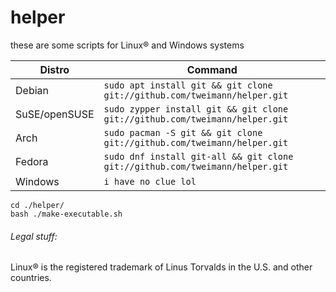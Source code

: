 # helper
these are some scripts for Linux® and Windows systems

| Distro        | Command                                                                          |
|---------------|----------------------------------------------------------------------------------|
| Debian        | ```sudo apt install git && git clone git://github.com/tweimann/helper.git```     |
| SuSE/openSUSE | ```sudo zypper install git && git clone git://github.com/tweimann/helper.git```  |
| Arch          | ```sudo pacman -S git && git clone git://github.com/tweimann/helper.git```       |
| Fedora        | ```sudo dnf install git-all && git clone git://github.com/tweimann/helper.git``` |
| Windows       | ```i have no clue lol```                                                         |

```
cd ./helper/
bash ./make-executable.sh
```

###### Legal stuff:
Linux® is the registered trademark of Linus Torvalds in the U.S. and other countries.

